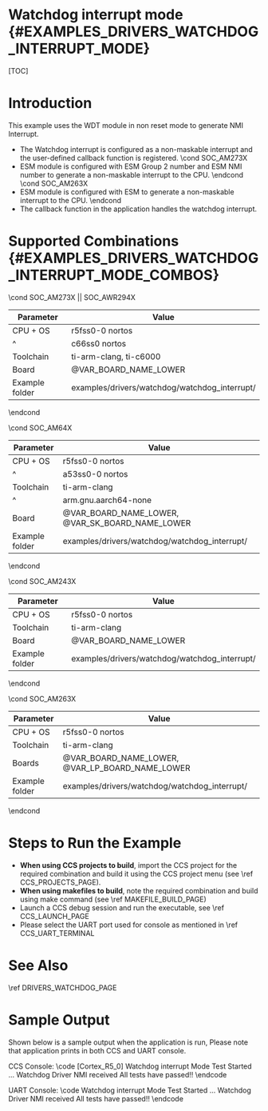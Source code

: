 # Watchdog interrupt mode {#EXAMPLES_DRIVERS_WATCHDOG_INTERRUPT_MODE}

[TOC]

# Introduction

This example uses the WDT module in non reset mode to generate NMI Interrupt.
- The Watchdog interrupt is configured as a non-maskable interrupt and the user-defined callback function is registered.
\cond SOC_AM273X
- ESM module is configured with ESM Group 2 number and ESM NMI number to generate a non-maskable interrupt to the CPU.
\endcond
\cond SOC_AM263X
- ESM module is configured with ESM to generate a non-maskable interrupt to the CPU.
\endcond
- The callback function in the application handles the watchdog interrupt.

# Supported Combinations {#EXAMPLES_DRIVERS_WATCHDOG_INTERRUPT_MODE_COMBOS}
\cond SOC_AM273X || SOC_AWR294X

 Parameter      | Value
 ---------------|-----------
 CPU + OS       | r5fss0-0 nortos
 ^              | c66ss0 nortos
 Toolchain      | ti-arm-clang, ti-c6000
 Board          | @VAR_BOARD_NAME_LOWER
 Example folder | examples/drivers/watchdog/watchdog_interrupt/

\endcond

\cond SOC_AM64X

 Parameter      | Value
 ---------------|-----------
 CPU + OS       | r5fss0-0 nortos
 ^              | a53ss0-0 nortos
 Toolchain      | ti-arm-clang
 ^              | arm.gnu.aarch64-none
 Board          | @VAR_BOARD_NAME_LOWER, @VAR_SK_BOARD_NAME_LOWER
 Example folder | examples/drivers/watchdog/watchdog_interrupt/

\endcond

\cond SOC_AM243X

 Parameter      | Value
 ---------------|-----------
 CPU + OS       | r5fss0-0 nortos
 Toolchain      | ti-arm-clang
 Board          | @VAR_BOARD_NAME_LOWER
 Example folder | examples/drivers/watchdog/watchdog_interrupt/

\endcond

\cond SOC_AM263X

 Parameter      | Value
 ---------------|-----------
 CPU + OS       | r5fss0-0 nortos
 Toolchain      | ti-arm-clang
 Boards         | @VAR_BOARD_NAME_LOWER, @VAR_LP_BOARD_NAME_LOWER
 Example folder | examples/drivers/watchdog/watchdog_interrupt/

\endcond

# Steps to Run the Example

- **When using CCS projects to build**, import the CCS project for the required combination
  and build it using the CCS project menu (see \ref CCS_PROJECTS_PAGE).
- **When using makefiles to build**, note the required combination and build using
  make command (see \ref MAKEFILE_BUILD_PAGE)
- Launch a CCS debug session and run the executable, see \ref CCS_LAUNCH_PAGE
- Please select the UART port used for console as mentioned in \ref CCS_UART_TERMINAL

# See Also

\ref DRIVERS_WATCHDOG_PAGE

# Sample Output

Shown below is a sample output when the application is run,
Please note that application prints in both CCS and UART console.

CCS Console:
\code
[Cortex_R5_0] Watchdog interrupt Mode Test Started ...
Watchdog Driver NMI received
All tests have passed!!
\endcode

UART Console:
\code
Watchdog interrupt Mode Test Started ...
Watchdog Driver NMI received
All tests have passed!!
\endcode

